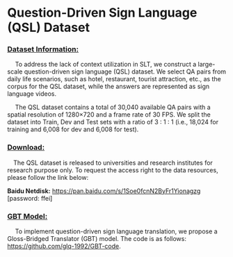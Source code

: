 # Question-Driven Sign Language (QSL) Dataset

### <u>Dataset Information:</u>
&emsp; To address the lack of context utilization in SLT, we construct a large-scale question-driven sign language (QSL) dataset. We select QA pairs from daily life scenarios, such as hotel, restaurant, tourist attraction, etc., as
the corpus for the QSL dataset, while the answers are represented as sign language videos.

&emsp; The QSL dataset contains a total of 30,040 available QA pairs with a spatial resolution of 1280×720 and a frame rate of 30 FPS.  We split the dataset into Train, Dev and Test sets with a ratio of 3 : 1 : 1 (i.e., 18,024 for training and 6,008 for
dev and 6,008 for test).


### <u>Download:</u>
&emsp;The QSL dataset is released to universities and research institutes for research purpose only. To request the access right to the data resources, please follow the link below:

**Baidu Netdisk:** https://pan.baidu.com/s/1Soe0fcnN2ByFr1Yionagzg [password: ffei]



### <u>GBT Model:</u>
&emsp; To implement question-driven sign language translation, we propose a Gloss-Bridged Translator (GBT) model. The code is as follows: https://github.com/glq-1992/GBT-code.
